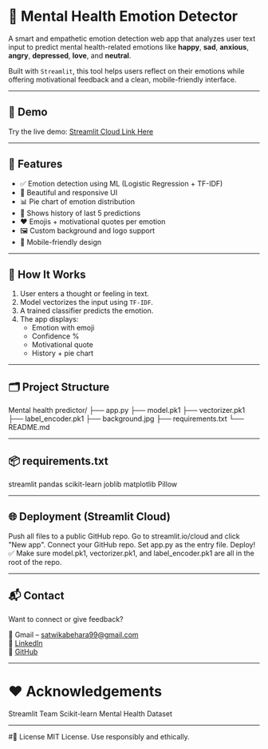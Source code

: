 # 🧠 Mental Health Emotion Detector

A smart and empathetic emotion detection web app that analyzes user text input to predict mental health-related emotions like **happy**, **sad**, **anxious**, **angry**, **depressed**, **love**, and **neutral**.

Built with `Streamlit`, this tool helps users reflect on their emotions while offering motivational feedback and a clean, mobile-friendly interface.

---

## 🚀 Demo

Try the live demo: [Streamlit Cloud Link Here](https://mental-health-predictor-7cnaov2v2p9q7qz3upeckx.streamlit.app/)

---

## 🌟 Features

- ✅ Emotion detection using ML (Logistic Regression + TF-IDF)
- 🎨 Beautiful and responsive UI
- 📊 Pie chart of emotion distribution
- 📜 Shows history of last 5 predictions
- ❤️ Emojis + motivational quotes per emotion
- 🖼️ Custom background and logo support
- 📱 Mobile-friendly design

---

## 🧠 How It Works

1. User enters a thought or feeling in text.
2. Model vectorizes the input using `TF-IDF`.
3. A trained classifier predicts the emotion.
4. The app displays:
   - Emotion with emoji
   - Confidence %
   - Motivational quote
   - History + pie chart

---

## 🗂️ Project Structure

Mental health predictor/
├── app.py
├── model.pk1
├── vectorizer.pk1
├── label_encoder.pk1
├── background.jpg
├── requirements.txt
└── README.md

---

## 📦 requirements.txt

streamlit
pandas
scikit-learn
joblib
matplotlib
Pillow

---

## 🌐 Deployment (Streamlit Cloud)

Push all files to a public GitHub repo.
Go to streamlit.io/cloud and click "New app".
Connect your GitHub repo.
Set app.py as the entry file.
Deploy!
✅ Make sure model.pk1, vectorizer.pk1, and label_encoder.pk1 are all in the root of the repo.

---

## 📬 Contact

Want to connect or give feedback?

📧 Gmail – satwikabehara99@gmail.com  
🔗 [LinkedIn](https://www.linkedin.com/in/satwika-behara-457578353/)  
🐙 [GitHub](https://github.com/SatwikaBehara99)  

---

# ❤️ Acknowledgements
Streamlit Team
Scikit-learn
Mental Health Dataset

---

#📜 License
MIT License. Use responsibly and ethically.
